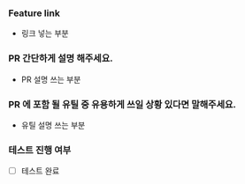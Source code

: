 ### Feature link

- 링크 넣는 부분

### PR 간단하게 설명 해주세요.

- PR 설명 쓰는 부분



### PR 에 포함 될 유틸 중 유용하게 쓰일 상황 있다면 말해주세요.

- 유틸 설명 쓰는 부분



### 테스트 진행 여부

- [ ] 테스트 완료
